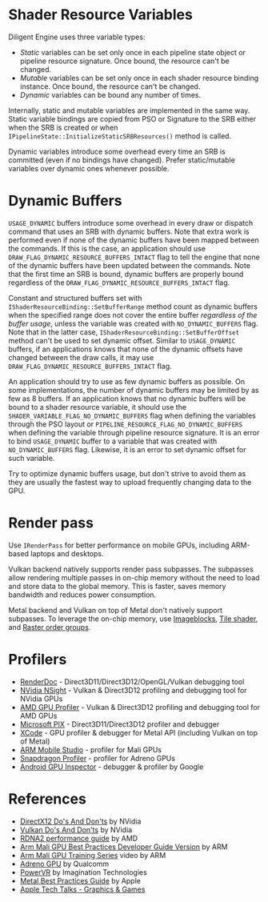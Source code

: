 
# Shader Resource Variables

Diligent Engine uses three variable types:

- *Static* variables can be set only once in each pipeline state object or pipeline resource signature.
  Once bound, the resource can't be changed.
- *Mutable* variables can be set only once in each shader resource binding instance.
  Once bound, the resource can't be changed.
- *Dynamic* variables can be bound any number of times.

Internally, static and mutable variables are implemented in the same way. Static variable bindings are copied
from PSO or Signature to the SRB either when the SRB is created or when `IPipelineState::InitializeStaticSRBResources()`
method is called.

Dynamic variables introduce some overhead every time an SRB is committed (even if no bindings have changed). Prefer static/mutable
variables over dynamic ones whenever possible.


# Dynamic Buffers

`USAGE_DYNAMIC` buffers introduce some overhead in every draw or dispatch command that uses an SRB with dynamic buffers.
Note that extra work is performed even if none of the dynamic buffers have been mapped between the commands. If this
is the case, an application should use `DRAW_FLAG_DYNAMIC_RESOURCE_BUFFERS_INTACT` flag to tell the engine that
none of the dynamic buffers have been updated between the commands. Note that the first time an SRB is bound,
dynamic buffers are properly bound regardless of the `DRAW_FLAG_DYNAMIC_RESOURCE_BUFFERS_INTACT` flag.

Constant and structured buffers set with `IShaderResourceBinding::SetBufferRange` method count as
dynamic buffers when the specified range does not cover the entire buffer *regardless of the buffer usage*,
unless the variable was created with `NO_DYNAMIC_BUFFERS` flag. Note that in the latter case,
`IShaderResourceBinding::SetBufferOffset` method can't be used to set dynamic offset.
Similar to `USAGE_DYNAMIC` buffers, if an applications knows that none of the dynamic offsets have changed
between the draw calls, it may use `DRAW_FLAG_DYNAMIC_RESOURCE_BUFFERS_INTACT` flag.

An application should try to use as few dynamic buffers as possible. On some implementations, the number of dynamic
buffers may be limited by as few as 8 buffers. If an application knows that no dynamic buffers will be bound to
a shader resource variable, it should use the `SHADER_VARIABLE_FLAG_NO_DYNAMIC_BUFFERS` flag when defining
the variables through the PSO layout or `PIPELINE_RESOURCE_FLAG_NO_DYNAMIC_BUFFERS` when defining the variable
through pipeline resource signature. It is an error to bind `USAGE_DYNAMIC` buffer to a variable that was
created with `NO_DYNAMIC_BUFFERS` flag. Likewise, it is an error to set dynamic offset for such variable.

Try to optimize dynamic buffers usage, but don't strive to avoid them as they are usually the fastest way
to upload frequently changing data to the GPU.


# Render pass

Use `IRenderPass` for better performance on mobile GPUs, including ARM-based laptops and desktops.

Vulkan backend natively supports render pass subpasses. The subpasses allow rendering multiple passes in on-chip memory
without the need to load and store data to the global memory. This is faster, saves memory bandwidth and reduces power consumption.

Metal backend and Vulkan on top of Metal don't natively support subpasses. To leverage the on-chip memory, use
[Imageblocks](https://developer.apple.com/documentation/metal/gpu_features/understanding_gpu_family_4/about_imageblocks?language=objc),
[Tile shader](https://developer.apple.com/documentation/metal/gpu_features/understanding_gpu_family_4/about_tile_shading?language=objc), and
[Raster order groups](https://developer.apple.com/documentation/metal/gpu_features/understanding_gpu_family_4/about_raster_order_groups?language=objc).


# Profilers

* [RenderDoc](https://renderdoc.org/) - Direct3D11/Direct3D12/OpenGL/Vulkan debugging tool
* [NVidia NSight](https://developer.nvidia.com/nsight-graphics) - Vulkan & Direct3D12 profiling and debugging tool for NVidia GPUs
* [AMD GPU Profiler](https://gpuopen.com/rgp/) - Vulkan & Direct3D12 profiling and debugging tool for AMD GPUs
* [Microsoft PIX](https://devblogs.microsoft.com/pix/download/) - Direct3D11/Direct3D12 profiler and debugger
* [XCode](https://developer.apple.com/xcode/) - GPU profiler & debugger for Metal API (including Vulkan on top of Metal)
* [ARM Mobile Studio](https://www.arm.com/products/development-tools/graphics/arm-mobile-Studio) - profiler for Mali GPUs
* [Snapdragon Profiler](https://developer.qualcomm.com/software/snapdragon-profiler) - profiler for Adreno GPUs
* [Android GPU Inspector](https://gpuinspector.dev/) - debugger & profiler by Google


# References

* [DirectX12 Do's And Don'ts](https://developer.nvidia.com/dx12-dos-and-donts) by NVidia
* [Vulkan Do's And Don'ts](https://developer.nvidia.com/blog/vulkan-dos-donts/) by NVidia
* [RDNA2 performance guide](https://gpuopen.com/performance/) by AMD
* [Arm Mali GPU Best Practices Developer Guide Version](https://developer.arm.com/documentation/101897/0201/Preface) by ARM
* [Arm Mali GPU Training Series](https://www.youtube.com/watch?v=tnR4mExVClY&list=PLKjl7IFAwc4QUTejaX2vpIwXstbgf8Ik7) video by ARM
* [Adreno GPU](https://developer.qualcomm.com/sites/default/files/docs/adreno-gpu/developer-guide//gpu/gpu.html) by Qualcomm
* [PowerVR](http://cdn.imgtec.com/sdk-documentation/PowerVR_Performance_Recommendations.pdf) by Imagination Technologies
* [Metal Best Practices Guide](https://developer.apple.com/library/archive/documentation/3DDrawing/Conceptual/MTLBestPracticesGuide/index.html) by Apple
* [Apple Tech Talks - Graphics & Games](https://developer.apple.com/videos/graphics-games)
